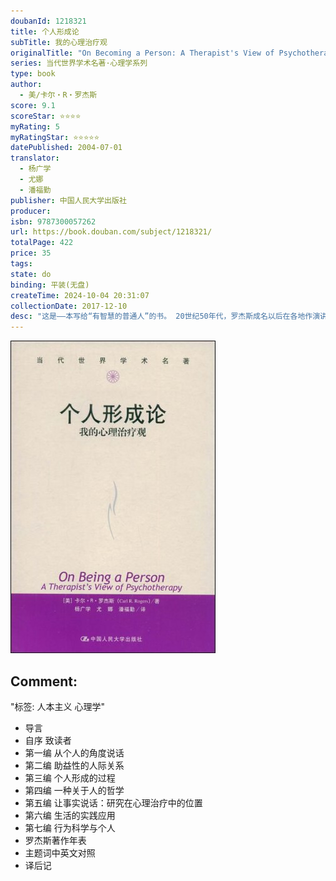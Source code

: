 ```yaml
---
doubanId: 1218321
title: 个人形成论
subTitle: 我的心理治疗观
originalTitle: "On Becoming a Person: A Therapist's View of Psychotherapy"
series: 当代世界学术名著·心理学系列
type: book
author: 
  - 美/卡尔・R・罗杰斯
score: 9.1
scoreStar: ⭐⭐⭐⭐
myRating: 5
myRatingStar: ⭐⭐⭐⭐⭐
datePublished: 2004-07-01
translator: 
  - 杨广学
  - 尤娜
  - 潘福勤
publisher: 中国人民大学出版社
producer: 
isbn: 9787300057262
url: https://book.douban.com/subject/1218321/
totalPage: 422
price: 35
tags: 
state: do
binding: 平装(无盘)
createTime: 2024-10-04 20:31:07
collectionDate: 2017-12-10
desc: "这是――本写给“有智慧的普通人”的书。 20世纪50年代，罗杰斯成名以后在各地作演讲，本书即主要根据这些演讲和未发表的文章整理而成，体现了罗杰斯的基本思想。 本书包括罗杰斯与各种各样群体的对话，对人们善意的提问和攻击性的挑战的回答，主题涉及罗杰斯的个人背景与生活经历、关于助益性人际关系尤其是治疗关系的实质和要素、个人形成的方向以及过程、人生哲学的讨论、对心理治疗的研究，还包括当事人中心治疗观在学校教育、家庭生活、企业组织沟通甚至国际关系领域的应用含义。 罗杰斯的声音――充满爱心和激情，自信而恳切――将《个人形成论》中的多篇论文连成了一个整体。与我们对话的这个人知识异常丰富，而且又十分耐心，他仔细聆听别人，也聆听自己。这种全神贯注的聆听有利于促进个人的成长，也有利于我们思考这个宏大的理论问题：成为一个人究竟意味着什么?卡尔・R・罗杰斯(1902－1987)是美国著名心理学家，人本心理学的创始人。他认为人性本善，有自我实现的发展潜力；他创立的“当事人中心疗法”主张心理治疗师要有真诚关怀当事人的感情，在真诚和谐的关系中启发当事人运用自我发展潜力促进自身的健康成长，增强自信心。 罗杰斯的心理疗法在当今欧美各国广泛流行。他认为这一原理也适用于教师与学生、父母与子女以及一般的人与人之间的关系。自20世纪50年代以来，他的影响遍及全世界，而且至今魅力不减。"
---
```


![image](99.Attachments/Files/s6002743.jpg)

Comment: 
---
"标签: 人本主义 心理学"


  - 导言
  - 自序 致读者
  - 第一编 从个人的角度说话
  - 第二编 助益性的人际关系
  - 第三编 个人形成的过程
  - 第四编 一种关于人的哲学
  - 第五编 让事实说话：研究在心理治疗中的位置
  - 第六编 生活的实践应用
  - 第七编 行为科学与个人
  - 罗杰斯著作年表
  - 主题词中英文对照
  - 译后记
